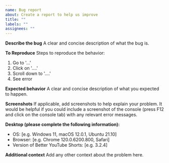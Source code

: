 ```yaml
---
name: Bug report
about: Create a report to help us improve
title: ""
labels: ""
assignees: ""
---
```


**Describe the bug**
A clear and concise description of what the bug is.

**To Reproduce**
Steps to reproduce the behavior:

1. Go to '...'
2. Click on '....'
3. Scroll down to '....'
4. See error

**Expected behavior**
A clear and concise description of what you expected to happen.

**Screenshots**
If applicable, add screenshots to help explain your problem. It would be helpful if you could include a screenshot of the console (press F12 and click on the console tab) with any relevant error messages.

**Desktop (please complete the following information):**

- OS: [e.g. Windows 11, macOS 12.0.1, Ubuntu 21.10]
- Browser: [e.g. Chrome 120.0.6200.800, Safari]
- Version of Better YouTube Shorts: [e.g. 3.2.4]

**Additional context**
Add any other context about the problem here.
